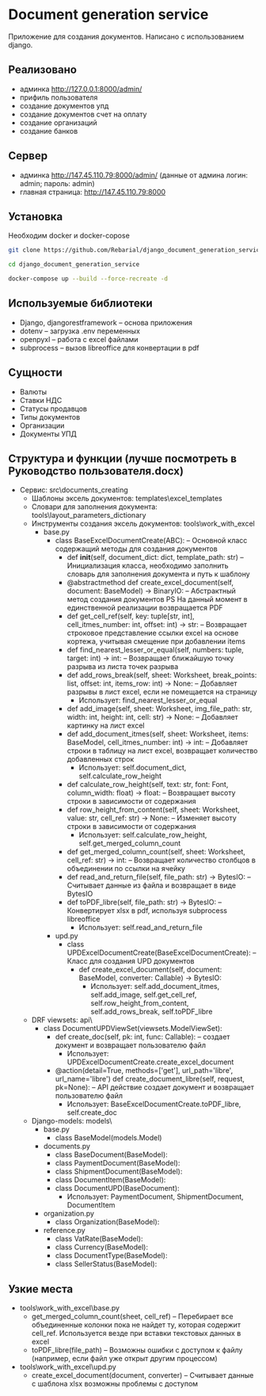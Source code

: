 # Document generation service
Приложение для создания документов. Написано с использованием django.

## Реализовано
 - админка http://127.0.0.1:8000/admin/
 - прифиль пользователя
 - создание документов упд
 - создание документов счет на оплату
 - создание организаций
 - создание банков

## Сервер
 - админка http://147.45.110.79:8000/admin/ (данные от админа логин: admin; пароль: admin) 
 - главная страница: http://147.45.110.79:8000


## Установка
Необходим docker и docker-copose

``` bash
git clone https://github.com/Rebarial/django_document_generation_service

cd django_document_generation_service

docker-compose up --build --force-recreate -d
```
## Используемые библиотеки

 - Django, djangorestframework – основа приложения
 - dotenv – загрузка .env переменных
 - openpyxl – работа с excel файлами
 - subprocess – вызов libreoffice для конвертации в pdf

## Сущности
 - Валюты
 - Ставки НДС
 - Статусы продавцов
 - Типы документов
 - Организации
 - Документы УПД

## Структура и функции (лучше посмотреть в Руководство пользователя.docx)
 - Сервиc: src\documents_creating
   - Шаблоны эксель документов: templates\excel_templates
   - Словари для заполнения документа: tools\layout_parameters_dictionary
   - Инструменты создания эксель документов: tools\work_with_excel
      - base.py
        - class BaseExcelDocumentCreate(ABC): – Основной класс содержащий методы для создания документов
          - def __init__(self, document_dict: dict, template_path: str) – Инициализация класса, необходимо заполнить словарь для заполнения документа и путь к шаблону
          - @abstractmethod def create_excel_document(self, document: BaseModel) -> BinaryIO: – Абстрактный метод создания документов PS На данный момент в единственной реализации возвращается PDF
          - def get_cell_ref(self, key: tuple[str, int], cell_itmes_number: int, offset: int) -> str: – Возвращает строковое представление ссылки excel на основе кортежа, учитывая смещение при добавлении items
          - def find_nearest_lesser_or_equal(self, numbers: tuple, target: int) -> int: – Возвращает ближайшую точку разрыва из листа точек разрыва
          - def add_rows_break(self, sheet: Worksheet, break_points: list, offset: int, items_row: int) -> None: – Добавляет разрывы в лист excel, если не помещается на страницу
            - Использует: find_nearest_lesser_or_equal
          - def add_image(self, sheet: Worksheet, img_file_path: str, width: int, height: int, cell: str) -> None: – Добавляет картинку на лист excel
          - def add_document_itmes(self, sheet: Worksheet, items: BaseModel, cell_itmes_number: int) -> int: – Добавляет строки в таблицу на лист excel, возвращает количество добавленных строк
            - Использует: self.document_dict, self.calculate_row_height
          - def calculate_row_height(self, text: str, font: Font, column_width: float) -> float: – Возвращает высоту строки в зависимости от содержания
          - def row_height_from_content(self, sheet: Worksheet, value: str, cell_ref: str) -> None: – Изменяет высоту строки в зависимости от содержания
            - Использует: self.calculate_row_height, self.get_merged_column_count
          - def get_merged_column_count(self, sheet: Worksheet, cell_ref: str) -> int: – Возвращает количество столбцов в объединении по ссылки на ячейку
          - def read_and_return_file(self, file_path: str) -> BytesIO: – Считывает данные из файла и возвращает в виде BytesIO
          - def toPDF_libre(self, file_path: str) -> BytesIO: – Конвертирует xlsx в pdf, используя subprocess libreoffice
            - Использует: self.read_and_return_file
        - upd.py
          - class UPDExcelDocumentCreate(BaseExcelDocumentCreate): – Класс для создания UPD документов
            - def create_excel_document(self, document: BaseModel, converter: Callable) -> BytesIO:
              - Использует: self.add_document_itmes, self.add_image, self.get_cell_ref, self.row_height_from_content, self.add_rows_break, self.toPDF_libre
   - DRF viewsets: api\
     - class DocumentUPDViewSet(viewsets.ModelViewSet):
       - def create_doc(self, pk: int, func: Callable): – создает документ и возвращает пользователю файл
         - Использует: UPDExcelDocumentCreate.create_excel_document
       - @action(detail=True, methods=['get'], url_path='libre', url_name='libre') def create_document_libre(self, request, pk=None): – API действие создает документ и возвращает пользователю файл
         - Использует: BaseExcelDocumentCreate.toPDF_libre, self.create_doc
   - Django-models: models\
     - base.py
       - class BaseModel(models.Model)
     - documents.py
       - class BaseDocument(BaseModel):
       - class PaymentDocument(BaseModel):
       - class ShipmentDocument(BaseModel):
       - class DocumentItem(BaseModel):
       - class DocumentUPD(BaseDocument):
         - Использует: PaymentDocument, ShipmentDocument, DocumentItem
     - organization.py
       - class Organization(BaseModel):
     - reference.py
       - class VatRate(BaseModel):
       - class Currency(BaseModel):
       - class DocumentType(BaseModel):
       - class SellerStatus(BaseModel):
      
## Узкие места
 - tools\work_with_excel\base.py
   - get_merged_column_count(sheet, cell_ref) – Перебирает все объединенные колонки пока не найдет ту, которая содержит cell_ref. Используется везде при вставки текстовых данных в excel
   - toPDF_libre(file_path) – Возможны ошибки с доступом к файлу (например, если файл уже открыт другим процессом)
 - tools\work_with_excel\upd.py
   - create_excel_document(document, converter) – Считывает данные с шаблона xlsx возможны проблемы с доступом

